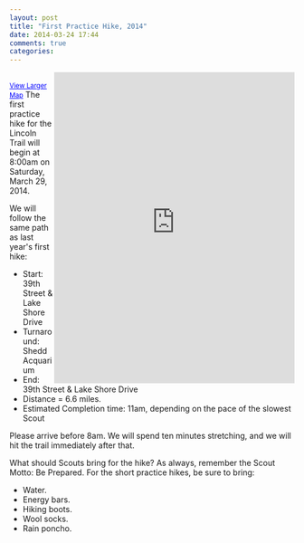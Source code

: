 ```yaml
---
layout: post
title: "First Practice Hike, 2014"
date: 2014-03-24 17:44
comments: true
categories: 
---
```

<iframe width="425" height="550" frameborder="0" scrolling="no" marginheight="0" marginwidth="0" align="right" src="https://maps.google.com/maps?f=d&amp;source=s_d&amp;saddr=39th+Street+Beach,+1199+East+Oakwood+Boulevard,+Chicago,+IL+60653&amp;daddr=Shedd+Aquarium+John+G,+South+Lake+Shore+Drive,+Chicago,+IL&amp;hl=en&amp;geocode=FeQ0fgId2lTH-ikxlfEL6CsOiDH1Ow2H0Fhpnw%3BFRbXfgIdACDH-iHf-1Df450FMin5dbdfYysOiDHf-1Df450FMg&amp;aq=0&amp;oq=Schedd+Ac&amp;sll=41.846002,-87.606542&amp;sspn=0.05243,0.06197&amp;t=h&amp;dirflg=w&amp;mra=ls&amp;ie=UTF8&amp;ll=41.845972,-87.606525&amp;spn=0.041406,0.016007&amp;output=embed"></iframe><br /><small><a href="https://maps.google.com/maps?f=d&amp;source=embed&amp;saddr=39th+Street+Beach,+1199+East+Oakwood+Boulevard,+Chicago,+IL+60653&amp;daddr=Shedd+Aquarium+John+G,+South+Lake+Shore+Drive,+Chicago,+IL&amp;hl=en&amp;geocode=FeQ0fgId2lTH-ikxlfEL6CsOiDH1Ow2H0Fhpnw%3BFRbXfgIdACDH-iHf-1Df450FMin5dbdfYysOiDHf-1Df450FMg&amp;aq=0&amp;oq=Schedd+Ac&amp;sll=41.846002,-87.606542&amp;sspn=0.05243,0.06197&amp;t=h&amp;dirflg=w&amp;mra=ls&amp;ie=UTF8&amp;ll=41.845972,-87.606525&amp;spn=0.041406,0.016007" style="color:#0000FF;text-align:left">View Larger Map</a></small>
The first practice hike for the Lincoln Trail will begin at 8:00am on Saturday, March 29, 2014. 

We will follow the same path as last year's first hike:

* Start: 39th Street & Lake Shore Drive
* Turnaround: Shedd Acquarium
* End: 39th Street & Lake Shore Drive
* Distance = 6.6 miles.
* Estimated Completion time: 11am, depending on the pace of the slowest Scout

Please arrive before 8am. We will spend ten minutes stretching, and we will hit the trail immediately after that.

What should Scouts bring for the hike? As always, remember the Scout
Motto: Be Prepared. For the short practice hikes, be sure to bring:

* Water.
* Energy bars.
* Hiking boots.
* Wool socks.
* Rain poncho.


